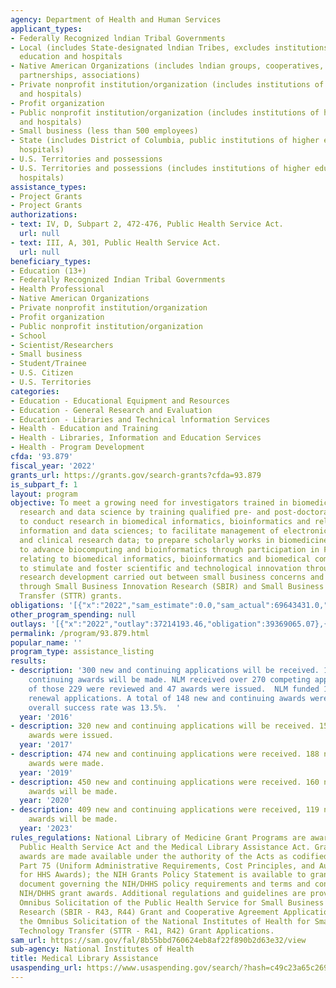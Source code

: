 ```yaml
---
agency: Department of Health and Human Services
applicant_types:
- Federally Recognized lndian Tribal Governments
- Local (includes State-designated lndian Tribes, excludes institutions of higher
  education and hospitals
- Native American Organizations (includes lndian groups, cooperatives, corporations,
  partnerships, associations)
- Private nonprofit institution/organization (includes institutions of higher education
  and hospitals)
- Profit organization
- Public nonprofit institution/organization (includes institutions of higher education
  and hospitals)
- Small business (less than 500 employees)
- State (includes District of Columbia, public institutions of higher education and
  hospitals)
- U.S. Territories and possessions
- U.S. Territories and possessions (includes institutions of higher education and
  hospitals)
assistance_types:
- Project Grants
- Project Grants
authorizations:
- text: IV, D, Subpart 2, 472-476, Public Health Service Act.
  url: null
- text: III, A, 301, Public Health Service Act.
  url: null
beneficiary_types:
- Education (13+)
- Federally Recognized Indian Tribal Governments
- Health Professional
- Native American Organizations
- Private nonprofit institution/organization
- Profit organization
- Public nonprofit institution/organization
- School
- Scientist/Researchers
- Small business
- Student/Trainee
- U.S. Citizen
- U.S. Territories
categories:
- Education - Educational Equipment and Resources
- Education - General Research and Evaluation
- Education - Libraries and Technical lnformation Services
- Health - Education and Training
- Health - Libraries, Information and Education Services
- Health - Program Development
cfda: '93.879'
fiscal_year: '2022'
grants_url: https://grants.gov/search-grants?cfda=93.879
is_subpart_f: 1
layout: program
objective: To meet a growing need for investigators trained in biomedical informatics
  research and data science by training qualified pre- and post-doctoral candidates;
  to conduct research in biomedical informatics, bioinformatics and related computer,
  information and data sciences; to facilitate management of electronic health records
  and clinical research data; to prepare scholarly works in biomedicine and health;
  to advance biocomputing and bioinformatics through participation in Federal initiatives
  relating to biomedical informatics, bioinformatics and biomedical computing; and
  to stimulate and foster scientific and technological innovation through cooperative
  research development carried out between small business concerns and research institutions,
  through Small Business Innovation Research (SBIR) and Small Business Technology
  Transfer (STTR) grants.
obligations: '[{"x":"2022","sam_estimate":0.0,"sam_actual":69643431.0,"usa_spending_actual":76086947.39},{"x":"2023","sam_estimate":55627408.0,"sam_actual":0.0,"usa_spending_actual":84888221.55},{"x":"2024","sam_estimate":55627409.0,"sam_actual":0.0,"usa_spending_actual":95377188.39}]'
other_program_spending: null
outlays: '[{"x":"2022","outlay":37214193.46,"obligation":39369065.07},{"x":"2023","outlay":34371089.68,"obligation":27130516.57},{"x":"2024","outlay":648089.55,"obligation":14772003.0}]'
permalink: /program/93.879.html
popular_name: ''
program_type: assistance_listing
results:
- description: '300 new and continuing applications will be received. 130 new and
    continuing awards will be made. NLM received over 270 competing applications;
    of those 229 were reviewed and 47 awards were issued.  NLM funded 101 noncompeting
    renewal applications. A total of 148 new and continuing awards were issued.  The
    overall success rate was 13.5%.  '
  year: '2016'
- description: 320 new and continuing applications will be received. 150 new and continuing
    awards were issued.
  year: '2017'
- description: 474 new and continuing applications were received. 188 new and continuing
    awards were made.
  year: '2019'
- description: 450 new and continuing applications were received. 160 new and continuing
    awards will be made.
  year: '2020'
- description: 409 new and continuing applications were received, 119 new and continuing
    awards will be made.
  year: '2023'
rules_regulations: National Library of Medicine Grant Programs are awarded under the
  Public Health Service Act and the Medical Library Assistance Act. Grants and funding
  awards are made available under the authority of the Acts as codified under 45 CFR
  Part 75 (Uniform Administrative Requirements, Cost Principles, and Audit Requirements
  for HHS Awards); the NIH Grants Policy Statement is available to grantees as a single
  document governing the NIH/DHHS policy requirements and terms and conditions of
  NIH/DHHS grant awards. Additional regulations and guidelines are provided in the
  Omnibus Solicitation of the Public Health Service for Small Business Innovation
  Research (SBIR - R43, R44) Grant and Cooperative Agreement Applications including
  the Omnibus Solicitation of the National Institutes of Health for Small Business
  Technology Transfer (STTR - R41, R42) Grant Applications.
sam_url: https://sam.gov/fal/8b55bbd760624eb8af22f890b2d63e32/view
sub-agency: National Institutes of Health
title: Medical Library Assistance
usaspending_url: https://www.usaspending.gov/search/?hash=c49c23a65c269569d5b345b59de18057
---
```

